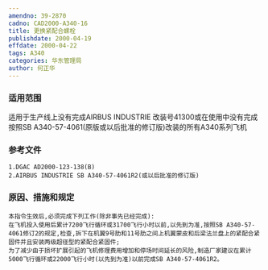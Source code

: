 ```yaml
---
amendno: 39-2870
cadno: CAD2000-A340-16
title: 更换紧配合螺栓
publishdate: 2000-04-19
effdate: 2000-04-22
tags: A340
categories: 华东管理局
author: 何正华
---
```


### 适用范围 
适用于生产线上没有完成AIRBUS INDUSTRIE 改装号41300或在使用中没有完成按照SB A340-57-4061(原版或以后批准的修订版)改装的所有A340系列飞机

<!--more-->
### 参考文件
    1.DGAC AD2000-123-138(B) 
    2.AIRBUS INDUSTRIE SB A340-57-4061R2(或以后批准的修订版) 

### 原因、措施和规定 
    本指令生效后,必须完成下列工作(除非事先已经完成): 
    在飞机投入使用后累计7200飞行循环或31700飞行小时以前,以先到为准,按照SB A340-57-4061修订2的规定,检查,拆下在机翼9号肋和11号肋之间上机翼蒙皮和后梁法兰盘上的紧配合紧固件并且安装两级超径型的紧配合紧固件; 
    为了减少由于损坏扩展引起的飞机修理费用增加和停场时间延长的风险,制造厂家建议在累计5000飞行循环或22000飞行小时(以先到为准)以前完成SB A340-57-4061R2。

